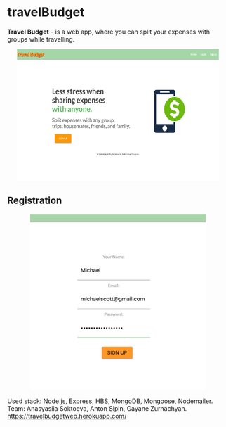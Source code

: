 # travelBudget
**Travel Budget** - is a web app, where you can split your expenses with groups while travelling.
<p align="center">
  <img width="460" height="300" src="https://github.com/anastasiiasok/travelBudget/blob/main/public/ourapp.png">
</p>

## Registration

<p align="center">
<img width="400" height="400" src="https://github.com/anastasiiasok/travelBudget/blob/main/public/img/register.png">
</p>

Used stack: Node.js, Express, HBS, MongoDB, Mongoose, Nodemailer. <br/>
Team: Anasyasiia Soktoeva, Anton Sipin, Gayane Zurnachyan.<br/>
https://travelbudgetweb.herokuapp.com/
